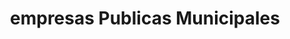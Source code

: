 ---
title: "empresas Publicas Municipales"
url: /buenaventura/empresas-publicas-municipales/
shop: supermercado
---